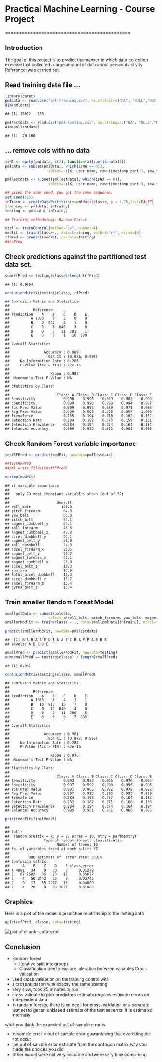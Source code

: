 # Practical Machine Learning - Course Project
=============================================

## Introduction

The goal of this project is to predict the manner in which data collection exercise
that collected a large amount of data about personal activity  [Reference:](http://groupware.les.inf.puc-rio.br/har)
was carried out. 



## Read training data file ...

```r
library(caret)
pmldata <- read.csv("pml-training.csv", na.strings=c("NA", "NULL","Not Available",""))
dim(pmldata)
```

```
## [1] 19622   160
```

```r
pmlTestdata <- read.csv("pml-testing.csv", na.strings=c("NA", "NULL","Not Available",""))
dim(pmlTestdata)
```

```
## [1]  20 160
```

## ... remove cols with no data

```r
isNA <- apply(pmldata, c(2), function(x){sum(is.na(x))})
pmldata <- subset(pmldata[, which(isNA == 0)], 
                    select=-c(X, user_name, raw_timestamp_part_1, raw_timestamp_part_2, cvtd_timestamp, new_window, num_window))

pmlTestdata <- subset(pmlTestdata[, which(isNA == 0)], 
                    select=-c(X, user_name, raw_timestamp_part_1, raw_timestamp_part_2, cvtd_timestamp, new_window, num_window))

## given the same seed, you get the same sequence.
set.seed(125) 
inTrain <- createDataPartition(y=pmldata$classe, p = 0.75,list=FALSE)
training <- pmldata[ inTrain,]
testing <- pmldata[-inTrain,]

## Training methodology: Random Forest
```

```r
ctrl <- trainControl(method="cv", number=4)
modFit <- train(classe~., data=training, method="rf", ntree=10)
rfPred <- predict(modFit, newdata=testing)
##rfPred
```

## Check predictions against the partitioned test data set.

```r
sum(rfPred == testing$classe)/length(rfPred)
```

```
## [1] 0.9894
```

```r
confusionMatrix(testing$classe, rfPred)
```

```
## Confusion Matrix and Statistics
## 
##           Reference
## Prediction    A    B    C    D    E
##          A 1393    0    2    0    0
##          B    3  942    3    1    0
##          C    0    6  846    3    0
##          D    0    1   21  781    1
##          E    0    0    1   10  890
## 
## Overall Statistics
##                                         
##                Accuracy : 0.989         
##                  95% CI : (0.986, 0.992)
##     No Information Rate : 0.285         
##     P-Value [Acc > NIR] : <2e-16        
##                                         
##                   Kappa : 0.987         
##  Mcnemar's Test P-Value : NA            
## 
## Statistics by Class:
## 
##                      Class: A Class: B Class: C Class: D Class: E
## Sensitivity             0.998    0.993    0.969    0.982    0.999
## Specificity             0.999    0.998    0.998    0.994    0.997
## Pos Pred Value          0.999    0.993    0.989    0.971    0.988
## Neg Pred Value          0.999    0.998    0.993    0.997    1.000
## Prevalence              0.285    0.194    0.178    0.162    0.182
## Detection Rate          0.284    0.192    0.173    0.159    0.181
## Detection Prevalence    0.284    0.194    0.174    0.164    0.184
## Balanced Accuracy       0.999    0.995    0.983    0.988    0.998
```


## Check Random Forest variable importance

```r
testRFPred <- predict(modFit, newdata=pmlTestdata)

##testRFPred
##pml_write_files(testRFPred)

varImp(modFit)
```

```
## rf variable importance
## 
##   only 20 most important variables shown (out of 52)
## 
##                      Overall
## roll_belt              100.0
## pitch_forearm           64.8
## yaw_belt                63.0
## pitch_belt              54.1
## magnet_dumbbell_y       53.1
## roll_forearm            48.6
## magnet_dumbbell_z       47.8
## accel_dumbbell_y        27.1
## magnet_belt_y           26.0
## roll_dumbbell           24.9
## accel_forearm_x         21.5
## magnet_belt_z           20.2
## magnet_forearm_z        20.1
## magnet_dumbbell_x       20.0
## accel_belt_z            18.3
## yaw_arm                 17.6
## total_accel_dumbbell    16.3
## accel_dumbbell_z        15.7
## accel_forearm_z         15.4
## gyros_belt_z            13.4
```

## Train smaller Random Forest Model

```r
smallpmlData <- subset(pmldata, 
                    select=c(roll_belt, pitch_forearm, yaw_belt, magnet_dumbbell_y, pitch_belt, magnet_dumbbell_z, roll_forearm, accel_dumbbell_y, roll_dumbbell, magnet_dumbbell_x,classe))
smallerModFit <- train(classe ~ ., data=smallpmlData[inTrain,], model="rf", ntree=10)

predict(smallerModFit, newdata=pmlTestdata)
```

```
##  [1] B A B A A E D B A A B C B A E E A B B B
## Levels: A B C D E
```

```r
smallPred <- predict(smallerModFit, newdata=testing)
sum(smallPred == testing$classe) / length(smallPred)
```

```
## [1] 0.981
```

```r
confusionMatrix(testing$classe, smallPred)
```

```
## Confusion Matrix and Statistics
## 
##           Reference
## Prediction    A    B    C    D    E
##          A 1383    6    4    1    1
##          B   10  917   15    7    0
##          C    0   11  840    4    0
##          D    0    2   11  786    5
##          E    0    9    0    7  885
## 
## Overall Statistics
##                                         
##                Accuracy : 0.981         
##                  95% CI : (0.977, 0.985)
##     No Information Rate : 0.284         
##     P-Value [Acc > NIR] : <2e-16        
##                                         
##                   Kappa : 0.976         
##  Mcnemar's Test P-Value : NA            
## 
## Statistics by Class:
## 
##                      Class: A Class: B Class: C Class: D Class: E
## Sensitivity             0.993    0.970    0.966    0.976    0.993
## Specificity             0.997    0.992    0.996    0.996    0.996
## Pos Pred Value          0.991    0.966    0.982    0.978    0.982
## Neg Pred Value          0.997    0.993    0.993    0.995    0.999
## Prevalence              0.284    0.193    0.177    0.164    0.182
## Detection Rate          0.282    0.187    0.171    0.160    0.180
## Detection Prevalence    0.284    0.194    0.174    0.164    0.184
## Balanced Accuracy       0.995    0.981    0.981    0.986    0.995
```

```r
print(modFit$finalModel)
```

```
## 
## Call:
##  randomForest(x = x, y = y, ntree = 10, mtry = param$mtry) 
##                Type of random forest: classification
##                      Number of trees: 10
## No. of variables tried at each split: 27
## 
##         OOB estimate of  error rate: 3.01%
## Confusion matrix:
##      A    B    C    D    E class.error
## A 4091   34    8   10    1     0.01279
## B   67 2683   36   20   19     0.05027
## C    4   50 2442   33    8     0.03745
## D    9   17   55 2287   16     0.04069
## E    4   20    9   18 2629     0.01903
```

## Graphics
Here is a plot of the model's prediction relationship to the testing data

```r
qplot(rfPred, classe, data=testing)
```

![plot of chunk scatterplot](figure/scatterplot.png) 



## Conclusion
- Random forest
  - iterative split into groups
  - Classification tree to explore interation between variables
Cross validation
- used cross validation on the training control with 
- a crossvalidation with exactly the same splitting 
- very slow, took 25 minutes to run
- cross validate to pick predictors estimate requires estimate errors on independent data
- In random forests, there is no need for cross-validation or a separate test 
set to get an unbiased estimate of the test set error. It is estimated internally

what you think the expected out of sample error is
- In sample error < out of sample error guaranteeing that overfitting did not occur
- the out of sample error estimate from the confusion matrix
why you made the choices you did
- Other model were not very accurate and were very time consuming

